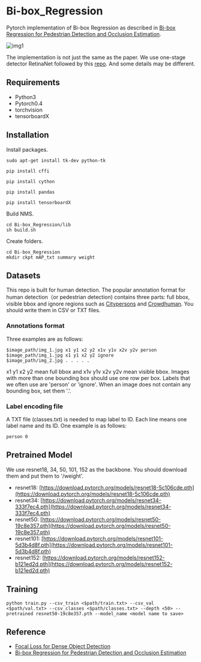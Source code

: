 # Bi-box_Regression

Pytorch implementation of Bi-box Regression as described in [Bi-box Regression for Pedestrian Detection and Occlusion Estimation](https://cse.buffalo.edu/~jsyuan/papers/2018/Bi-box%20Regression%20for%20Pedestrian%20Detection.pdf). 

![img1](https://github.com/rainofmine/Bi-box_Regression/blob/master/img/1.png)

The implementation is not just the same as the paper. We use one-stage detector RetinaNet followed by this [repo](https://github.com/yhenon/pytorch-retinanet). And some details may be different.

## Requirements

- Python3
- Pytorch0.4
- torchvision
- tensorboardX

## Installation

Install packages.

```
sudo apt-get install tk-dev python-tk

pip install cffi

pip install cython

pip install pandas

pip install tensorboardX
```

Build NMS.

```
cd Bi-box_Regression/lib
sh build.sh
```

Create folders.

```
cd Bi-box_Regression
mkdir ckpt mAP_txt summary weight
```

## Datasets
This repo is built for human detection. The popular annotation format for human detection（or pedestrian detection) contains three parts: full bbox, visible bbox and ignore regions such as [Citypersons](https://arxiv.org/pdf/1702.05693.pdf) and [Crowdhuman](https://arxiv.org/pdf/1805.00123.pdf). You should write them in CSV or TXT files.

### Annotations format
Three examples are as follows:

```
$image_path/img_1.jpg x1 y1 x2 y2 x1v y1v x2v y2v person
$image_path/img_1.jpg x1 y1 x2 y2 ignore
$image_path/img_2.jpg . . . . .
```

x1 y1 x2 y2 mean full bbox and x1v y1v x2v y2v mean visible bbox.
Images with more than one bounding box should use one row per box. Labels that we often use are 'person' or 'ignore'. When an image does not contain any bounding box, set them '.'. 

### Label encoding file
A TXT file (classes.txt) is needed to map label to ID. Each line means one label name and its ID. One example is as follows:

```
person 0
```

## Pretrained Model

We use resnet18, 34, 50, 101, 152 as the backbone. You should download them and put them to '/weight'.

- resnet18: [https://download.pytorch.org/models/resnet18-5c106cde.pth](https://download.pytorch.org/models/resnet18-5c106cde.pth)
- resnet34: [https://download.pytorch.org/models/resnet34-333f7ec4.pth](https://download.pytorch.org/models/resnet34-333f7ec4.pth)
- resnet50: [https://download.pytorch.org/models/resnet50-19c8e357.pth](https://download.pytorch.org/models/resnet50-19c8e357.pth)
- resnet101: [https://download.pytorch.org/models/resnet101-5d3b4d8f.pth](https://download.pytorch.org/models/resnet101-5d3b4d8f.pth)
- resnet152: [https://download.pytorch.org/models/resnet152-b121ed2d.pth](https://download.pytorch.org/models/resnet152-b121ed2d.pth)

## Training

```
python train.py --csv_train <$path/train.txt> --csv_val <$path/val.txt> --csv_classes <$path/classes.txt> --depth <50> --pretrained resnet50-19c8e357.pth --model_name <model name to save>
```

## Reference

- [Focal Loss for Dense Object Detection](https://arxiv.org/abs/1708.02002)
- [Bi-box Regression for Pedestrian Detection and Occlusion Estimation](https://cse.buffalo.edu/~jsyuan/papers/2018/Bi-box%20Regression%20for%20Pedestrian%20Detection.pdf)